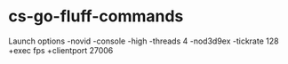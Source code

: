 # cs-go-fluff-commands

Launch options
-novid -console -high -threads 4 -nod3d9ex -tickrate 128 +exec fps +clientport 27006
